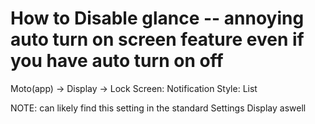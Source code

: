 # How to Disable glance -- annoying auto turn on screen feature even if you have auto turn on off

Moto(app) -> Display -> Lock Screen:
  Notification Style:
  List

NOTE: can likely find this setting in the standard Settings Display aswell
